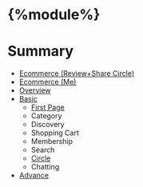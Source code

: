 # {%module%}
# Summary

* [Ecommerce \(Review+Share Circle\)](README.md)
* [Ecommerce \(Me\)](ecommerce-\(me\).md)
* [Overview](overview.md)
* [Basic](basic.md)
  * [First Page](overview/first-page.md)
  * Category
  * Discovery
  * Shopping Cart
  * Membership
  * Search
  * [Circle](basic/circle.md)
  * Chatting
* [Advance](advance.md)



